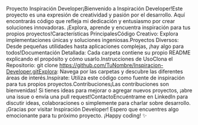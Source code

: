 Proyecto Inspiración Developer¡Bienvenido a Inspiración Developer!Este proyecto es una expresión de creatividad y pasión por el desarrollo. Aquí encontrarás código que refleja mi dedicación y entusiasmo por crear soluciones innovadoras. ¡Explora, aprende y encuentra inspiración para tus propios proyectos!Características PrincipalesCódigo Creativo: Explora implementaciones únicas y soluciones ingeniosas.Proyectos Diversos: Desde pequeñas utilidades hasta aplicaciones complejas, ¡hay algo para todos!Documentación Detallada: Cada carpeta contiene su propio README explicando el propósito y cómo usarlo.Instrucciones de UsoClona el Repositorio: git clone https://github.com/TuNombre/Inspiracion-Developer.gitExplora: Navega por las carpetas y descubre las diferentes áreas de interés.Inspírate: Utiliza este código como fuente de inspiración para tus propios proyectos.Contribuciones¡Las contribuciones son bienvenidas! Si tienes ideas para mejorar o agregar nuevos proyectos, ¡abre una issue o envía una pull request!ContactoEncuéntrame en LinkedIn para discutir ideas, colaboraciones o simplemente para charlar sobre desarrollo.¡Gracias por visitar Inspiración Developer! Espero que encuentres algo emocionante para tu próximo proyecto. ¡Happy coding! ✨